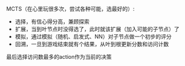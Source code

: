 

MCTS（在心里玩很多次，尝试各种可能，选最好的）:

* 选择，有信心得分高，兼顾探索
* 扩展，当到叶节点时没得选了，此时就该扩展（加入可能的子节点）了
* 模拟，通过模拟（随机、启发式、NN）对子节点做一个初步的评分
* 回溯，一旦到游戏结束就有个结果，从叶到根更新分数和访问计数

最后选择访问数最多的action作为当前的决策


